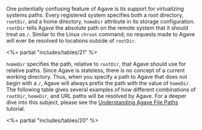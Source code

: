One potentially confusing feature of Agave is its support for virtualizing systems paths. Every registered system specifies both a root directory, <code>rootDir</code>, and a home directory, <code>homeDir</code> attribute in its storage configuration. <code>rootDir</code> tells Agave the absolute path on the remote system that it should treat as <code>/</code>. Similar to the Linux <code>chroot</code> command; no requests made to Agave will ever be resolved to locations outside of <code>rootDir</code>.

<%= partial "includes/tables/21" %>

<code>homeDir</code> specifies the path, relative to <code>rootDir</code>, that Agave should use for relative paths. Since Agave is stateless, there is no concept of a current working directory. Thus, when you specify a path to Agave that does not begin with a <code>/</code>, Agave will always prefix the path with the value of <code>homeDir</code>. The following table gives several examples of how different combinations of <code>rootDir</code>, <code>homeDir</code>, and URL paths will be resolved by Agave. For a deeper dive into this subject, please see the <a href="https://agaveplatform.org/documentation/tutorials/data-management-tutorial/understanding-agave-file-paths/" title="Understanding Agave File Paths">Understanding Agave File Paths</a> tutorial.

<%= partial "includes/tables/20" %>